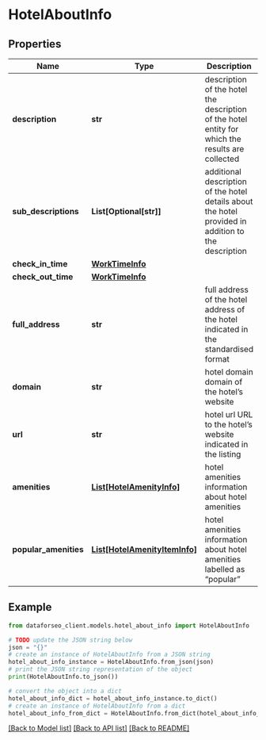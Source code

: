# HotelAboutInfo


## Properties

Name | Type | Description | Notes
------------ | ------------- | ------------- | -------------
**description** | **str** | description of the hotel the description of the hotel entity for which the results are collected | [optional] 
**sub_descriptions** | **List[Optional[str]]** | additional description of the hotel details about the hotel provided in addition to the description | [optional] 
**check_in_time** | [**WorkTimeInfo**](WorkTimeInfo.md) |  | [optional] 
**check_out_time** | [**WorkTimeInfo**](WorkTimeInfo.md) |  | [optional] 
**full_address** | **str** | full address of the hotel address of the hotel indicated in the standardised format | [optional] 
**domain** | **str** | hotel domain domain of the hotel’s website | [optional] 
**url** | **str** | hotel url URL to the hotel’s website indicated in the listing | [optional] 
**amenities** | [**List[HotelAmenityInfo]**](HotelAmenityInfo.md) | hotel amenities information about hotel amenities | [optional] 
**popular_amenities** | [**List[HotelAmenityItemInfo]**](HotelAmenityItemInfo.md) | hotel amenities information about hotel amenities labelled as “popular” | [optional] 

## Example

```python
from dataforseo_client.models.hotel_about_info import HotelAboutInfo

# TODO update the JSON string below
json = "{}"
# create an instance of HotelAboutInfo from a JSON string
hotel_about_info_instance = HotelAboutInfo.from_json(json)
# print the JSON string representation of the object
print(HotelAboutInfo.to_json())

# convert the object into a dict
hotel_about_info_dict = hotel_about_info_instance.to_dict()
# create an instance of HotelAboutInfo from a dict
hotel_about_info_from_dict = HotelAboutInfo.from_dict(hotel_about_info_dict)
```
[[Back to Model list]](../README.md#documentation-for-models) [[Back to API list]](../README.md#documentation-for-api-endpoints) [[Back to README]](../README.md)


